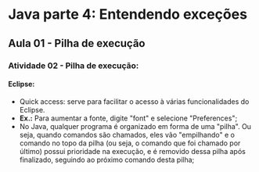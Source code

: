 # Java parte 4: Entendendo exceções

## Aula 01 - Pilha de execução

### Atividade 02 - Pilha de execução:

#### Eclipse:

- Quick access: serve para facilitar o acesso à várias funcionalidades do Eclipse.
- **Ex.:** Para aumentar a fonte, digite "font" e selecione "Preferences";
- No Java, qualquer programa é organizado em forma de uma "pilha". Ou seja, quando comandos são chamados, eles vão "empilhando" e o comando no topo da pilha (ou seja, o comando que foi chamado por último) possui prioridade na execução, e é removido dessa pilha após finalizado, seguindo ao próximo comando desta pilha;
